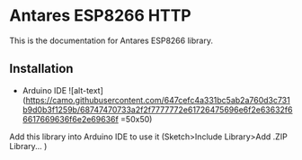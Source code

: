 # Antares ESP8266 HTTP  

This is the documentation for Antares ESP8266 library.  

## Installation  
* Arduino IDE ![alt-text](https://camo.githubusercontent.com/647cefc4a331bc5ab2a760d3c731b9d0b3f1259b/68747470733a2f2f7777772e61726475696e6f2e63632f66617669636f6e2e69636f =50x50)  

Add this library into Arduino IDE to use it (Sketch>Include Library>Add .ZIP Library...	)    

